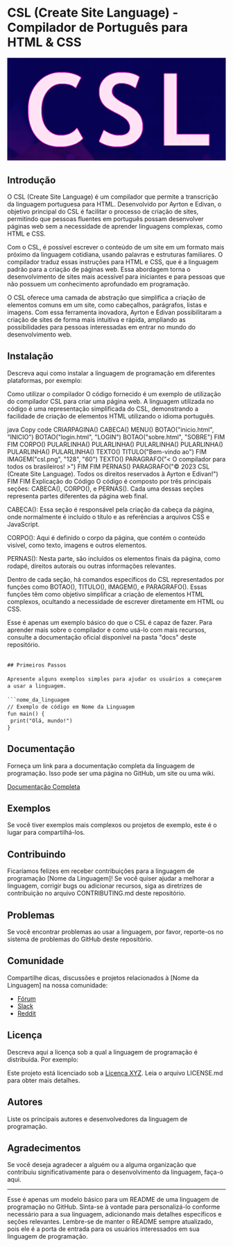 # CSL (Create Site Language) - Compilador de Português para HTML & CSS

![[Logo da Linguagem](link_para_logo.png) (se aplicável)](https://github.com/AyrtonBorges/AlgumaLexer/blob/main/target/csl.png?raw=true)

## Introdução

O CSL (Create Site Language) é um compilador que permite a transcrição da linguagem portuguesa para HTML. Desenvolvido por Ayrton e Edivan, o objetivo principal do CSL é facilitar o processo de criação de sites, permitindo que pessoas fluentes em português possam desenvolver páginas web sem a necessidade de aprender linguagens complexas, como HTML e CSS.

Com o CSL, é possível escrever o conteúdo de um site em um formato mais próximo da linguagem cotidiana, usando palavras e estruturas familiares. O compilador traduz essas instruções para HTML e CSS, que é a linguagem padrão para a criação de páginas web. Essa abordagem torna o desenvolvimento de sites mais acessível para iniciantes e para pessoas que não possuem um conhecimento aprofundado em programação.

O CSL oferece uma camada de abstração que simplifica a criação de elementos comuns em um site, como cabeçalhos, parágrafos, listas e imagens. Com essa ferramenta inovadora, Ayrton e Edivan possibilitaram a criação de sites de forma mais intuitiva e rápida, ampliando as possibilidades para pessoas interessadas em entrar no mundo do desenvolvimento web.

## Instalação

Descreva aqui como instalar a linguagem de programação em diferentes plataformas, por exemplo:

Como utilizar o compilador
O código fornecido é um exemplo de utilização do compilador CSL para criar uma página web. A linguagem utilizada no código é uma representação simplificada do CSL, demonstrando a facilidade de criação de elementos HTML utilizando o idioma português.

java
Copy code
CRIARPAGINA()
    CABECA()
        MENU()
            BOTAO("inicio.html", "INICIO")
            BOTAO("login.html", "LOGIN")
            BOTAO("sobre.html", "SOBRE")
        FIM
    FIM
    CORPO()
        PULARLINHA() PULARLINHA() PULARLINHA() PULARLINHA() PULARLINHA() PULARLINHA() 
        TEXTO()
            TITULO("Bem-vindo ao")
        FIM
        IMAGEM("csl.png", "128", "60")
        TEXTO()
            PARAGRAFO("< O compilador para todos os brasileiros! >")
        FIM
    FIM
    PERNAS()
        PARAGRAFO("© 2023 CSL (Create Site Language). Todos os direitos reservados à Ayrton e Edivan!")
    FIM
FIM
Explicação do Código
O código é composto por três principais seções: CABECA(), CORPO(), e PERNAS(). Cada uma dessas seções representa partes diferentes da página web final.

CABECA(): Essa seção é responsável pela criação da cabeça da página, onde normalmente é incluído o título e as referências a arquivos CSS e JavaScript.

CORPO(): Aqui é definido o corpo da página, que contém o conteúdo visível, como texto, imagens e outros elementos.

PERNAS(): Nesta parte, são incluídos os elementos finais da página, como rodapé, direitos autorais ou outras informações relevantes.

Dentro de cada seção, há comandos específicos do CSL representados por funções como BOTAO(), TITULO(), IMAGEM(), e PARAGRAFO(). Essas funções têm como objetivo simplificar a criação de elementos HTML complexos, ocultando a necessidade de escrever diretamente em HTML ou CSS.

Esse é apenas um exemplo básico do que o CSL é capaz de fazer. Para aprender mais sobre o compilador e como usá-lo com mais recursos, consulte a documentação oficial disponível na pasta "docs" deste repositório.


   ```

## Primeiros Passos

Apresente alguns exemplos simples para ajudar os usuários a começarem a usar a linguagem.

```nome_da_linguagem
// Exemplo de código em Nome da Linguagem
fun main() {
    print("Olá, mundo!")
}
```

## Documentação

Forneça um link para a documentação completa da linguagem de programação. Isso pode ser uma página no GitHub, um site ou uma wiki.

[Documentação Completa](link_para_documentação)

## Exemplos

Se você tiver exemplos mais complexos ou projetos de exemplo, este é o lugar para compartilhá-los.

## Contribuindo

Ficaríamos felizes em receber contribuições para a linguagem de programação [Nome da Linguagem]! Se você quiser ajudar a melhorar a linguagem, corrigir bugs ou adicionar recursos, siga as diretrizes de contribuição no arquivo CONTRIBUTING.md deste repositório.

## Problemas

Se você encontrar problemas ao usar a linguagem, por favor, reporte-os no sistema de problemas do GitHub deste repositório.

## Comunidade

Compartilhe dicas, discussões e projetos relacionados à [Nome da Linguagem] na nossa comunidade:

- [Fórum](link_para_fórum)
- [Slack](link_para_slack)
- [Reddit](link_para_reddit)

## Licença

Descreva aqui a licença sob a qual a linguagem de programação é distribuída. Por exemplo:

Este projeto está licenciado sob a [Licença XYZ](link_para_licença). Leia o arquivo LICENSE.md para obter mais detalhes.

## Autores

Liste os principais autores e desenvolvedores da linguagem de programação.

## Agradecimentos

Se você deseja agradecer a alguém ou a alguma organização que contribuiu significativamente para o desenvolvimento da linguagem, faça-o aqui.

---

Esse é apenas um modelo básico para um README de uma linguagem de programação no GitHub. Sinta-se à vontade para personalizá-lo conforme necessário para a sua linguagem, adicionando mais detalhes específicos e seções relevantes. Lembre-se de manter o README sempre atualizado, pois ele é a porta de entrada para os usuários interessados em sua linguagem de programação.

